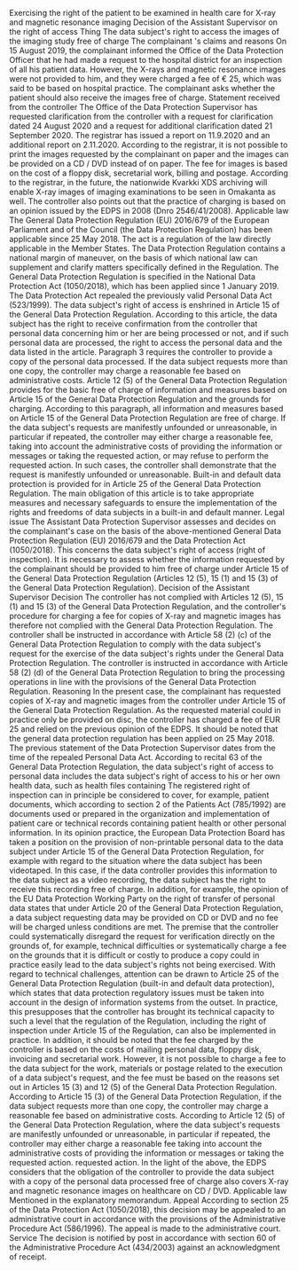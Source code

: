 Exercising the right of the patient to be examined in health care for X-ray and magnetic resonance imaging
    Decision of the Assistant Supervisor on the right of access
    Thing
    The data subject's right to access the images of the imaging study free of charge
    The complainant 's claims and reasons
    On 15 August 2019, the complainant informed the Office of the Data Protection Officer that he had made a request to the hospital district for an inspection of all his patient data. However, the X-rays and magnetic resonance images were not provided to him, and they were charged a fee of € 25, which was said to be based on hospital practice.
    The complainant asks whether the patient should also receive the images free of charge.
    Statement received from the controller
    The Office of the Data Protection Supervisor has requested clarification from the controller with a request for clarification dated 24 August 2020 and a request for additional clarification dated 21 September 2020. The registrar has issued a report on 11.9.2020 and an additional report on 2.11.2020.
    According to the registrar, it is not possible to print the images requested by the complainant on paper and the images can be provided on a CD / DVD instead of on paper. The fee for images is based on the cost of a floppy disk, secretarial work, billing and postage. According to the registrar, in the future, the nationwide Kvarkki XDS archiving will enable X-ray images of imaging examinations to be seen in Omakanta as well.
    The controller also points out that the practice of charging is based on an opinion issued by the EDPS in 2008 (Dnro 2546/41/2008).
    Applicable law
    The General Data Protection Regulation (EU) 2016/679 of the European Parliament and of the Council (the Data Protection Regulation) has been applicable since 25 May 2018. The act is a regulation of the law directly applicable in the Member States. The Data Protection Regulation contains a national margin of maneuver, on the basis of which national law can supplement and clarify matters specifically defined in the Regulation. The General Data Protection Regulation is specified in the National Data Protection Act (1050/2018), which has been applied since 1 January 2019. The Data Protection Act repealed the previously valid Personal Data Act (523/1999).
    The data subject's right of access is enshrined in Article 15 of the General Data Protection Regulation. According to this article, the data subject has the right to receive confirmation from the controller that personal data concerning him or her are being processed or not, and if such personal data are processed, the right to access the personal data and the data listed in the article. Paragraph 3 requires the controller to provide a copy of the personal data processed. If the data subject requests more than one copy, the controller may charge a reasonable fee based on administrative costs.
    Article 12 (5) of the General Data Protection Regulation provides for the basic free of charge of information and measures based on Article 15 of the General Data Protection Regulation and the grounds for charging. According to this paragraph, all information and measures based on Article 15 of the General Data Protection Regulation are free of charge. If the data subject's requests are manifestly unfounded or unreasonable, in particular if repeated, the controller may either charge a reasonable fee, taking into account the administrative costs of providing the information or messages or taking the requested action, or may refuse to perform the requested action. In such cases, the controller shall demonstrate that the request is manifestly unfounded or unreasonable.
    Built-in and default data protection is provided for in Article 25 of the General Data Protection Regulation. The main obligation of this article is to take appropriate measures and necessary safeguards to ensure the implementation of the rights and freedoms of data subjects in a built-in and default manner.
    Legal issue
    The Assistant Data Protection Supervisor assesses and decides on the complainant's case on the basis of the above-mentioned General Data Protection Regulation (EU) 2016/679 and the Data Protection Act (1050/2018). This concerns the data subject's right of access (right of inspection).
    It is necessary to assess whether the information requested by the complainant should be provided to him free of charge under Article 15 of the General Data Protection Regulation (Articles 12 (5), 15 (1) and 15 (3) of the General Data Protection Regulation).
    Decision of the Assistant Supervisor
    Decision
    The controller has not complied with Articles 12 (5), 15 (1) and 15 (3) of the General Data Protection Regulation, and the controller's procedure for charging a fee for copies of X-ray and magnetic images has therefore not complied with the General Data Protection Regulation.
    The controller shall be instructed in accordance with Article 58 (2) (c) of the General Data Protection Regulation to comply with the data subject's request for the exercise of the data subject's rights under the General Data Protection Regulation.
    The controller is instructed in accordance with Article 58 (2) (d) of the General Data Protection Regulation to bring the processing operations in line with the provisions of the General Data Protection Regulation.
    Reasoning
    In the present case, the complainant has requested copies of X-ray and magnetic images from the controller under Article 15 of the General Data Protection Regulation. As the requested material could in practice only be provided on disc, the controller has charged a fee of EUR 25 and relied on the previous opinion of the EDPS.
    It should be noted that the general data protection regulation has been applied on 25 May 2018. The previous statement of the Data Protection Supervisor dates from the time of the repealed Personal Data Act.
    According to recital 63 of the General Data Protection Regulation, the data subject's right of access to personal data includes the data subject's right of access to his or her own health data, such as health files containing The registered right of inspection can in principle be considered to cover, for example, patient documents, which according to section 2 of the Patients Act (785/1992) are documents used or prepared in the organization and implementation of patient care or technical records containing patient health or other personal information.
    In its opinion practice, the European Data Protection Board has taken a position on the provision of non-printable personal data to the data subject under Article 15 of the General Data Protection Regulation, for example with regard to the situation where the data subject has been videotaped. In this case, if the data controller provides this information to the data subject as a video recording, the data subject has the right to receive this recording free of charge. In addition, for example, the opinion of the EU Data Protection Working Party on the right of transfer of personal data states that under Article 20 of the General Data Protection Regulation, a data subject requesting data may be provided on CD or DVD and no fee will be charged unless conditions are met.
    The premise that the controller could systematically disregard the request for verification directly on the grounds of, for example, technical difficulties or systematically charge a fee on the grounds that it is difficult or costly to produce a copy could in practice easily lead to the data subject's rights not being exercised. With regard to technical challenges, attention can be drawn to Article 25 of the General Data Protection Regulation (built-in and default data protection), which states that data protection regulatory issues must be taken into account in the design of information systems from the outset. In practice, this presupposes that the controller has brought its technical capacity to such a level that the regulation of the Regulation, including the right of inspection under Article 15 of the Regulation, can also be implemented in practice.
    In addition, it should be noted that the fee charged by the controller is based on the costs of mailing personal data, floppy disk, invoicing and secretarial work. However, it is not possible to charge a fee to the data subject for the work, materials or postage related to the execution of a data subject's request, and the fee must be based on the reasons set out in Articles 15 (3) and 12 (5) of the General Data Protection Regulation. According to Article 15 (3) of the General Data Protection Regulation, if the data subject requests more than one copy, the controller may charge a reasonable fee based on administrative costs. According to Article 12 (5) of the General Data Protection Regulation, where the data subject's requests are manifestly unfounded or unreasonable, in particular if repeated, the controller may either charge a reasonable fee taking into account the administrative costs of providing the information or messages or taking the requested action. requested action.
    In the light of the above, the EDPS considers that the obligation of the controller to provide the data subject with a copy of the personal data processed free of charge also covers X-ray and magnetic resonance images on healthcare on CD / DVD.
    Applicable law
    Mentioned in the explanatory memorandum.
    Appeal
    According to section 25 of the Data Protection Act (1050/2018), this decision may be appealed to an administrative court in accordance with the provisions of the Administrative Procedure Act (586/1996). The appeal is made to the administrative court.
    Service
    The decision is notified by post in accordance with section 60 of the Administrative Procedure Act (434/2003) against an acknowledgment of receipt.
